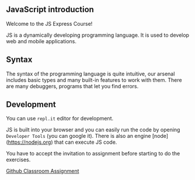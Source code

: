 ## JavaScript introduction

Welcome to the JS Express Course!


JS is a dynamically developing programming language. It is used to develop 
web and mobile applications.

## Syntax

The syntax of the programming language is quite intuitive, our arsenal includes 
basic types and many built-in features to work with them. There are many 
debuggers, programs that let you find errors.

## Development

You can use `repl.it` editor for development. 

JS is built into your browser and you can easily run the code by opening `Developer Tools` (you can google it).
There is also an engine [node] (https://nodejs.org) that can execute JS code.

You have to accept the invitation to assignment before starting to do the exercises.

[Github Classroom Assignment](https://classroom.github.com/a/-CBU1cj6)
